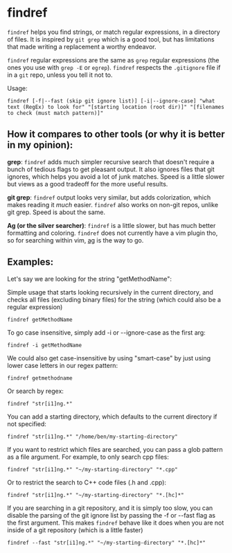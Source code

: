 # findref

`findref` helps you find strings, or match regular expressions, in a directory of files.  It is inspired by `git grep` which is a good tool, but has limitations that made writing a replacement a worthy endeavor.

`findref` regular expressions are the same as `grep` regular expressions (the ones you use with `grep -E` or `egrep`).  `findref` respects the `.gitignore` file if in a `git` repo, unless you tell it not to.

Usage:

    findref [-f|--fast (skip git ignore list)] [-i|--ignore-case] "what text (RegEx) to look for" "[starting location (root dir)]" "[filenames to check (must match pattern)]"

How it compares to other tools (or why it is better in my opinion):
-------------------------------------------------------------------

**grep**:  `findref` adds much simpler recursive search that doesn't require a bunch of tedious flags to get pleasant output.  It also ignores files that git ignores, which helps you avoid a lot of junk matches.  Speed is a little slower but views as a good tradeoff for the more useful results.

**git grep**:  `findref` output looks very similar, but adds colorization, which makes reading it *much* easier.  `findref` also works on non-git repos, unlike git grep.  Speed is about the same.

**Ag (or the silver searcher)**:  `findref` is a little slower, but has much better formatting and coloring.  `findref` does not currently have a vim plugin tho, so for searching within vim, [ag](https://github.com/vim-scripts/ag.vim) is the way to go.

Examples:
---------

Let's say we are looking for the string "getMethodName":

Simple usage that starts looking recursively in the current directory, and checks all files (excluding binary files) for the string (which could also be a regular expression)

    findref getMethodName

To go case insensitive, simply add -i or --ignore-case as the first arg:

    findref -i getMethodName

We could also get case-insensitive by using "smart-case" by just using lower case letters in our regex pattern:

    findref getmethodname

Or search by regex:

    findref "str[i1]ng.*"

You can add a starting directory, which defaults to the current directory if not specified:

    findref "str[i1]ng.*" "/home/ben/my-starting-directory"

If you want to restrict which files are searched, you can pass a glob pattern as a file argument.  For example, to only search cpp files:

    findref "str[i1]ng.*" "~/my-starting-directory" "*.cpp"

Or to restrict the search to C++ code files (.h and .cpp):

    findref "str[i1]ng.*" "~/my-starting-directory" "*.[hc]*"

If you are searching in a git repository, and it is simply too slow, you can disable the parsing of the git ignore list by passing the -f or --fast flag as the first argument.  This makes `findref` behave like it does when you are not inside of a git repository (which is a little faster)

    findref --fast "str[i1]ng.*" "~/my-starting-directory" "*.[hc]*"
